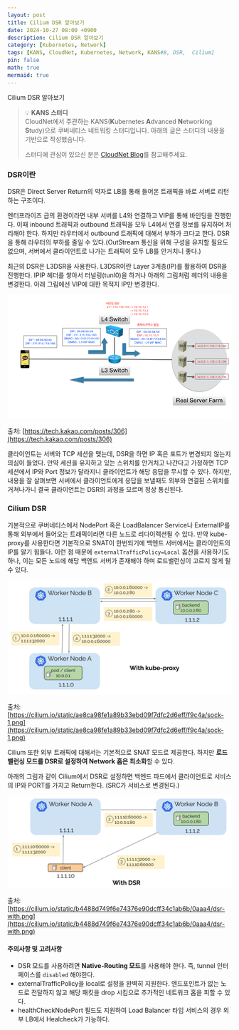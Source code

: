 ```yaml
---
layout: post
title: Cilium DSR 알아보기
date: 2024-10-27 08:00 +0900 
description: Cilium DSR 알아보기
category: [Kubernetes, Network] 
tags: [KANS, CloudNet, Kubernetes, Network, KANS#8, DSR,  Cilium] 
pin: false
math: true
mermaid: true
---
```

Cilium DSR 알아보기
<!--more-->


> 💡 **KANS 스터디**  
> CloudNet에서 주관하는 KANS(**K**ubernetes **A**dvanced **N**etworking **S**tudy)으로 쿠버네티스 네트워킹 스터디입니다. 아래의 글은 스터디의 내용을 기반으로 작성했습니다.  
>   
> 스터디에 관심이 있으신 분은 [CloudNet Blog](/c9dfa44a27ff431dafdd2edacc8a1863)를 참고해주세요.


	


### DSR이란


DSR은 Direct Server Return의 약자로 LB를 통해 들어온 트래픽을 바로 서버로 리턴하는 구조이다. 


엔터프라이즈 급의 환경이라면 내부 서버를 L4와 연결하고 VIP를 통해 바인딩을 진행한다. 이때 inbound 트래픽과 outbound 트래픽을 모두 L4에서 연결 정보를 유지하며 처리해야 한다. 하지만 라우터에서 outbound 트래픽에 대해서 부하가 크다고 한다. DSR을 통해 라우터의 부하를 줄일 수 있다.(OutStream 통신을 위해 구성을 유지할 필요도 없으며, 서버에서 클라이언트로 나가는 트래픽이 모두 LB를 안거치니 좋다.) 


최근의 DSR은 L3DSR을 사용한다. L3DSR이란 Layer 3계층(IP)를 활용하여 DSR을 진행한다. IPIP 헤더를 쌓아서 터널링(tunl0)을 하거나 아래의 그림처럼 헤더의 내용을 변경한다. 아래 그림에선 VIP에 대한 목적지 IP만 변경한다. 


![image.png](/assets/img/post/Cilium%20DSR/1.png)


출처: [https://tech.kakao.com/posts/306](https://tech.kakao.com/posts/306)


클라이언트는 서버와 TCP 세션을 맺는데, DSR을 하면 IP 혹은 포트가 변경되지 않는지 의심이 들었다. 만약 세션을 유지하고 있는 스위치를 안거치고 나간다고 가정하면 TCP 세션에서 IP와 Port 정보가 달라지니 클라이언트가 해당 응답을 무시할 수 있다. 하지만, 내용을 잘 살펴보면 서버에서 클라이언트에게 응답을 보낼때도 외부와 연결된 스위치를 거쳐나가니 결국 클라이언트는 DSR의 과정을 모르며 정상 통신된다. 


### Cilium DSR


기본적으로 쿠버네티스에서 NodePort 혹은 LoadBalancer Service나 ExternalIP를 통해 외부에서 들어오는 트래픽이라면 다른 노드로 리다이렉션될 수 있다. 만약 kube-proxy를 사용한다면 기본적으로 SNAT이 한번되기에 백엔드 서버에서는 클라이언트의 IP를 알기 힘들다. 이런 점 때문에 `externalTrafficPolicy=Local` 옵션을 사용하기도 하나, 이는 모든 노드에 해당 백엔드 서버가 존재해야 하며 로드밸런싱이 고르지 않게 될 수 있다.


![image.png](/assets/img/post/Cilium%20DSR/2.png)


출처: [https://cilium.io/static/ae8ca98fe1a89b33ebd09f7dfc2d6eff/f9c4a/sock-1.png](https://cilium.io/static/ae8ca98fe1a89b33ebd09f7dfc2d6eff/f9c4a/sock-1.png)


Cilium 또한 외부 트래픽에 대해서는 기본적으로 SNAT 모드로 제공한다. 하지만 **로드밸런싱 모드를 DSR로 설정하여 Network 홉은 최소화**할 수 있다. 


아래의 그림과 같이 Cilium에서 DSR로 설정하면 백엔드 파드에서 클라이언트로 서비스의 IP와 PORT를 가지고 Return한다. (SRC가 서비스로 변경된다.)


![image.png](/assets/img/post/Cilium%20DSR/3.png)


출처: [https://cilium.io/static/b4488d749f6e74376e90dcff34c1ab6b/0aaa4/dsr-with.png](https://cilium.io/static/b4488d749f6e74376e90dcff34c1ab6b/0aaa4/dsr-with.png)


#### 주의사항 및 고려사항

- DSR 모드를 사용하려면 **Native-Routing 모드**를 사용해야 한다. 즉, tunnel 인터페이스를 `disabled` 해야한다.
- externalTrafficPolicy을 local로 설정을 완벽히 지원한다. 엔드포인트가 없는 노드로 전달하지 않고 해당 패킷을 drop 시킴으로 추가적인 네트워크 홉을 피할 수 있다.
- healthCheckNodePort 필드도 지원하여 Load Balancer 타입 서비스의 경우 외부 LB에서 Healcheck가 가능하다.
